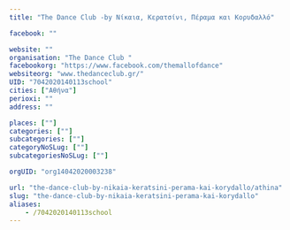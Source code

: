 ```yaml
---
title: "The Dance Club -by Νίκαια, Κερατσίνι, Πέραμα και Κορυδαλλό"

facebook: ""

website: ""
organisation: "The Dance Club "
facebookorg: "https://www.facebook.com/themallofdance"
websiteorg: "www.thedanceclub.gr/"
UID: "7042020140113school"
cities: ["Αθήνα"]
perioxi: ""
address: ""

places: [""]
categories: [""]
subcategories: [""]
categoryNoSLug: [""]
subcategoriesNoSLug: [""]

orgUID: "org14042020003238"

url: "the-dance-club-by-nikaia-keratsini-perama-kai-korydallo/athina"
slug: "the-dance-club-by-nikaia-keratsini-perama-kai-korydallo"
aliases:
    - /7042020140113school
---
```





